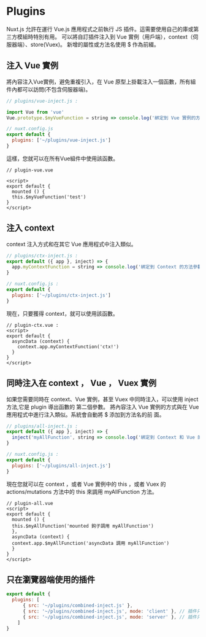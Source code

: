# Plugins

Nuxt.js 允許在運行 Vue.js 應用程式之前執行 JS 插件。這需要使用自己的庫或第三方模組時特別有用。
可以將自訂插件注入到 Vue 實例（用戶端），context（伺服器端）、store(Vuex)。
新增的屬性或方法名使用 $ 作為前綴。

## 注入 Vue 實例

將內容注入Vue實例，避免重複引入，在 Vue 原型上掛載注入一個函數，所有組件內都可以訪問(不包含伺服器端)。

```js
// plugins/vue-inject.js :

import Vue from 'vue'
Vue.prototype.$myVueFunction = string => console.log('綁定到 Vue 實例的方法參數', string)
```

```js
// nuxt.config.js
export default {
  plugins: ['~/plugins/vue-inject.js']
}
```

這樣，您就可以在所有Vue組件中使用該函數。

```vue
// plugin-vue.vue

<script>
export default {
  mounted () {
  this.$myVueFunction('test')
}
</script>
```

## 注入 context

context 注入方式和在其它 Vue 應用程式中注入類似。

```js
// plugins/ctx-inject.js :
export default ({ app }, inject) => {
  app.myContextFunction = string => console.log('綁定到 Context 的方法參數', string)
}
```

```js
// nuxt.config.js :
export default {
  plugins: ['~/plugins/ctx-inject.js']
}
```

現在，只要獲得 context，就可以使用該函數。

```vue
// plugin-ctx.vue :
<script>
export default {
  asyncData (context) {
    context.app.myContextFunction('ctx!')
  }
}
</script>
```

## 同時注入在 context ， Vue ， Vuex 實例

如果您需要同時在 context、Vue 實例，甚至 Vuex 中同時注入，可以使用 inject 方法,它是 plugin 導出函數的
第二個參數。 將內容注入 Vue 實例的方式與在 Vue 應用程式中進行注入類似。系統會自動將 $ 添加到方法名的前
面。

```js
// plugins/all-inject.js :
export default ({ app }, inject) => {
  inject('myAllFunction', string => console.log('綁定到 Context 和 Vue 的方法參數', string))
}
```

```js
// nuxt.config.js :
export default {
  plugins: ['~/plugins/all-inject.js']
}
```

現在您就可以在 context ，或者 Vue 實例中的 this ，或者 Vuex 的 actions/mutations 方法中的 this 來調用
myAllFunction 方法。

```vue
// plugin-all.vue
<script>
export default {
  mounted () {
  this.$myAllFunction('mounted 鉤子調用 myAllFunction')
  },
  asyncData (context) {
  context.app.$myAllFunction('asyncData 調用 myAllFunction')
  }
}
</script>
```

## 只在瀏覽器端使用的插件

```js
export default {
  plugins: [
      { src: '~/plugins/combined-inject.js' },
      { src: '~/plugins/combined-inject.js', mode: 'client' }, // 插件只會在用戶端運行。
      { src: '~/plugins/combined-inject.js', mode: 'server' }, // 插件只會在服務端運行。
    ]
}
```